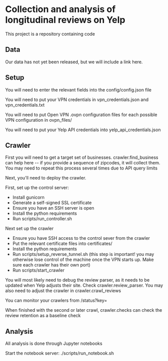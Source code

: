 # Collection and analysis of longitudinal reviews on Yelp

This project is a repository containing code

## Data

Our data has not yet been released, but we will include a link here.

## Setup

You will need to enter the relevant fields into the config/config.json file

You will need to put your VPN credentials in vpn_credentials.json and vpn_credentials.txt

You will need to put Open VPN .ovpn configuration files for each possible VPN configuration in ovpn_files/

You will need to put your Yelp API credentials into yelp_api_credentials.json

## Crawler

First you will need to get a target set of businesses. crawler.find_business can help here -- if you provide a sequence of zipcodes, it will collect them. You may need to repeat this process several times due to API query limits

Next, you'll need to deploy the crawler.

First, set up the control server:
- Install gunicorn
- Generate a self-signed SSL certificate
- Ensure you have an SSH server is open
- Install the python requirements
- Run scripts/run_controller.sh

Next set up the crawler
- Ensure you have SSH access to the control sever from the crawler
- Put the relevant certificate files into certificates/
- Install the python requirements
- Run scripts/setup_reverse_tunnel.sh (this step is important! you may otherwise lose control of the machine once the VPN starts up. Make sure each crawler has their own port)
- Run scripts/start_crawler

You will most likely need to debug the review parser, as it needs to be updated when Yelp adjusts their site. Check crawler.review_parser. You may also need to adjust the crawler in crawler.crawl_reviews

You can monitor your crawlers from /status?key=<key>

When finished with the second or later crawl, crawler.checks can check the review retention as a baseline check

## Analysis
All analysis is done through Jupyter notebooks

Start the notebook server: ./scripts/run_notebook.sh
